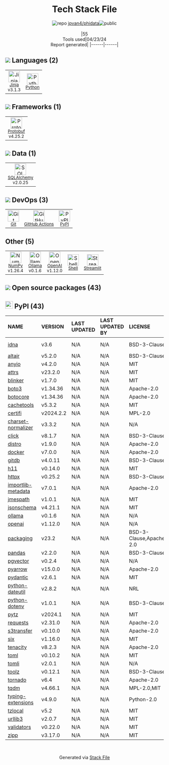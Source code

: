 <!--
&lt;--- Readme.md Snippet without images Start ---&gt;
## Tech Stack
jpvan4/phidata is built on the following main stack:

- [Jinja](https://palletsprojects.com/p/jinja/) – Templating Languages & Extensions
- [Python](https://www.python.org) – Languages
- [Protobuf](https://developers.google.com/protocol-buffers/) – Serialization Frameworks
- [SQLAlchemy](http://www.sqlalchemy.org/) – Object Relational Mapper (ORM)
- [GitHub Actions](https://github.com/features/actions) – Continuous Integration
- [NumPy](http://www.numpy.org/) – Data Science Tools
- [Ollama](https://ollama.ai/) – Large Language Model Tools
- [OpenAI](https://openai.com/) – Large Language Models
- [Shell](https://en.wikipedia.org/wiki/Shell_script) – Shells
- [Streamlit](https://streamlit.io) – Machine Learning Tools

Full tech stack [here](/techstack.md)

&lt;--- Readme.md Snippet without images End ---&gt;

&lt;--- Readme.md Snippet with images Start ---&gt;
## Tech Stack
jpvan4/phidata is built on the following main stack:

- <img width='25' height='25' src='https://img.stackshare.io/service/2303/New_Project__20_.png' alt='Jinja'/> [Jinja](https://palletsprojects.com/p/jinja/) – Templating Languages & Extensions
- <img width='25' height='25' src='https://img.stackshare.io/service/993/pUBY5pVj.png' alt='Python'/> [Python](https://www.python.org) – Languages
- <img width='25' height='25' src='https://img.stackshare.io/service/4393/ma2jqJKH_400x400.png' alt='Protobuf'/> [Protobuf](https://developers.google.com/protocol-buffers/) – Serialization Frameworks
- <img width='25' height='25' src='https://img.stackshare.io/service/1839/q5uAkmy7.png' alt='SQLAlchemy'/> [SQLAlchemy](http://www.sqlalchemy.org/) – Object Relational Mapper (ORM)
- <img width='25' height='25' src='https://img.stackshare.io/service/11563/actions.png' alt='GitHub Actions'/> [GitHub Actions](https://github.com/features/actions) – Continuous Integration
- <img width='25' height='25' src='https://img.stackshare.io/service/2179/default_332f874a2edb2686f578aa6389313efcea1eec41.png' alt='NumPy'/> [NumPy](http://www.numpy.org/) – Data Science Tools
- <img width='25' height='25' src='https://img.stackshare.io/service/109220/default_e499cccf9d15d22b9084679d5d7ebcb5f3e96c47.jpg' alt='Ollama'/> [Ollama](https://ollama.ai/) – Large Language Model Tools
- <img width='25' height='25' src='https://img.stackshare.io/service/48786/default_8b1119bcbb159cebebc2f6cfc9cd2e359b169d22.jpg' alt='OpenAI'/> [OpenAI](https://openai.com/) – Large Language Models
- <img width='25' height='25' src='https://img.stackshare.io/service/4631/default_c2062d40130562bdc836c13dbca02d318205a962.png' alt='Shell'/> [Shell](https://en.wikipedia.org/wiki/Shell_script) – Shells
- <img width='25' height='25' src='https://img.stackshare.io/service/11393/default_67e251b5860795095fe91618cf3ef8d09257469a.png' alt='Streamlit'/> [Streamlit](https://streamlit.io) – Machine Learning Tools

Full tech stack [here](/techstack.md)

&lt;--- Readme.md Snippet with images End ---&gt;
-->
<div align="center">

# Tech Stack File
![](https://img.stackshare.io/repo.svg "repo") [jpvan4/phidata](https://github.com/jpvan4/phidata)![](https://img.stackshare.io/public_badge.svg "public")
<br/><br/>
|55<br/>Tools used|04/23/24 <br/>Report generated|
|------|------|
</div>

## <img src='https://img.stackshare.io/languages.svg'/> Languages (2)
<table><tr>
  <td align='center'>
  <img width='36' height='36' src='https://img.stackshare.io/service/2303/New_Project__20_.png' alt='Jinja'>
  <br>
  <sub><a href="https://palletsprojects.com/p/jinja/">Jinja</a></sub>
  <br>
  <sub>v3.1.3</sub>
</td>

<td align='center'>
  <img width='36' height='36' src='https://img.stackshare.io/service/993/pUBY5pVj.png' alt='Python'>
  <br>
  <sub><a href="https://www.python.org">Python</a></sub>
  <br>
  <sub></sub>
</td>

</tr>
</table>

## <img src='https://img.stackshare.io/frameworks.svg'/> Frameworks (1)
<table><tr>
  <td align='center'>
  <img width='36' height='36' src='https://img.stackshare.io/service/4393/ma2jqJKH_400x400.png' alt='Protobuf'>
  <br>
  <sub><a href="https://developers.google.com/protocol-buffers/">Protobuf</a></sub>
  <br>
  <sub>v4.25.2</sub>
</td>

</tr>
</table>

## <img src='https://img.stackshare.io/databases.svg'/> Data (1)
<table><tr>
  <td align='center'>
  <img width='36' height='36' src='https://img.stackshare.io/service/1839/q5uAkmy7.png' alt='SQLAlchemy'>
  <br>
  <sub><a href="http://www.sqlalchemy.org/">SQLAlchemy</a></sub>
  <br>
  <sub>v2.0.25</sub>
</td>

</tr>
</table>

## <img src='https://img.stackshare.io/devops.svg'/> DevOps (3)
<table><tr>
  <td align='center'>
  <img width='36' height='36' src='https://img.stackshare.io/service/1046/git.png' alt='Git'>
  <br>
  <sub><a href="http://git-scm.com/">Git</a></sub>
  <br>
  <sub></sub>
</td>

<td align='center'>
  <img width='36' height='36' src='https://img.stackshare.io/service/11563/actions.png' alt='GitHub Actions'>
  <br>
  <sub><a href="https://github.com/features/actions">GitHub Actions</a></sub>
  <br>
  <sub></sub>
</td>

<td align='center'>
  <img width='36' height='36' src='https://img.stackshare.io/service/12572/-RIWgodF_400x400.jpg' alt='PyPI'>
  <br>
  <sub><a href="https://pypi.org/">PyPI</a></sub>
  <br>
  <sub></sub>
</td>

</tr>
</table>

## Other (5)
<table><tr>
  <td align='center'>
  <img width='36' height='36' src='https://img.stackshare.io/service/2179/default_332f874a2edb2686f578aa6389313efcea1eec41.png' alt='NumPy'>
  <br>
  <sub><a href="http://www.numpy.org/">NumPy</a></sub>
  <br>
  <sub>v1.26.4</sub>
</td>

<td align='center'>
  <img width='36' height='36' src='https://img.stackshare.io/service/109220/default_e499cccf9d15d22b9084679d5d7ebcb5f3e96c47.jpg' alt='Ollama'>
  <br>
  <sub><a href="https://ollama.ai/">Ollama</a></sub>
  <br>
  <sub>v0.1.6</sub>
</td>

<td align='center'>
  <img width='36' height='36' src='https://img.stackshare.io/service/48786/default_8b1119bcbb159cebebc2f6cfc9cd2e359b169d22.jpg' alt='OpenAI'>
  <br>
  <sub><a href="https://openai.com/">OpenAI</a></sub>
  <br>
  <sub>v1.12.0</sub>
</td>

<td align='center'>
  <img width='36' height='36' src='https://img.stackshare.io/service/4631/default_c2062d40130562bdc836c13dbca02d318205a962.png' alt='Shell'>
  <br>
  <sub><a href="https://en.wikipedia.org/wiki/Shell_script">Shell</a></sub>
  <br>
  <sub></sub>
</td>

<td align='center'>
  <img width='36' height='36' src='https://img.stackshare.io/service/11393/default_67e251b5860795095fe91618cf3ef8d09257469a.png' alt='Streamlit'>
  <br>
  <sub><a href="https://streamlit.io">Streamlit</a></sub>
  <br>
  <sub></sub>
</td>

</tr>
</table>


## <img src='https://img.stackshare.io/group.svg' /> Open source packages (43)</h2>

## <img width='24' height='24' src='https://img.stackshare.io/service/12572/-RIWgodF_400x400.jpg'/> PyPI (43)

|NAME|VERSION|LAST UPDATED|LAST UPDATED BY|LICENSE|VULNERABILITIES|
|:------|:------|:------|:------|:------|:------|
|[idna](https://pypi.org/project/idna)|v3.6|N/A|N/A |BSD-3-Clause|[CVE-2024-3651](https://github.com/advisories/GHSA-jjg7-2v4v-x38h) (Moderate)|
|[altair](https://pypi.org/project/altair)|v5.2.0|N/A|N/A |BSD-3-Clause|N/A|
|[anyio](https://pypi.org/project/anyio)|v4.2.0|N/A|N/A |MIT|N/A|
|[attrs](https://pypi.org/project/attrs)|v23.2.0|N/A|N/A |MIT|N/A|
|[blinker](https://pypi.org/project/blinker)|v1.7.0|N/A|N/A |MIT|N/A|
|[boto3](https://pypi.org/project/boto3)|v1.34.36|N/A|N/A |Apache-2.0|N/A|
|[botocore](https://pypi.org/project/botocore)|v1.34.36|N/A|N/A |Apache-2.0|N/A|
|[cachetools](https://pypi.org/project/cachetools)|v5.3.2|N/A|N/A |MIT|N/A|
|[certifi](https://pypi.org/project/certifi)|v2024.2.2|N/A|N/A |MPL-2.0|N/A|
|[charset-normalizer](https://pypi.org/project/charset-normalizer)|v3.3.2|N/A|N/A |N/A|N/A|
|[click](https://pypi.org/project/click)|v8.1.7|N/A|N/A |BSD-3-Clause|N/A|
|[distro](https://pypi.org/project/distro)|v1.9.0|N/A|N/A |Apache-2.0|N/A|
|[docker](https://pypi.org/project/docker)|v7.0.0|N/A|N/A |Apache-2.0|N/A|
|[gitdb](https://pypi.org/project/gitdb)|v4.0.11|N/A|N/A |BSD-3-Clause|N/A|
|[h11](https://pypi.org/project/h11)|v0.14.0|N/A|N/A |MIT|N/A|
|[httpx](https://pypi.org/project/httpx)|v0.25.2|N/A|N/A |BSD-3-Clause|N/A|
|[importlib-metadata](https://pypi.org/project/importlib-metadata)|v7.0.1|N/A|N/A |Apache-2.0|N/A|
|[jmespath](https://pypi.org/project/jmespath)|v1.0.1|N/A|N/A |MIT|N/A|
|[jsonschema](https://pypi.org/project/jsonschema)|v4.21.1|N/A|N/A |MIT|N/A|
|[ollama](https://pypi.org/project/ollama)|v0.1.6|N/A|N/A |N/A|N/A|
|[openai](https://pypi.org/project/openai)|v1.12.0|N/A|N/A |N/A|N/A|
|[packaging](https://pypi.org/project/packaging)|v23.2|N/A|N/A |BSD-3-Clause,Apache-2.0|N/A|
|[pandas](https://pypi.org/project/pandas)|v2.2.0|N/A|N/A |BSD-3-Clause|N/A|
|[pgvector](https://pypi.org/project/pgvector)|v0.2.4|N/A|N/A |N/A|N/A|
|[pyarrow](https://pypi.org/project/pyarrow)|v15.0.0|N/A|N/A |Apache-2.0|N/A|
|[pydantic](https://pypi.org/project/pydantic)|v2.6.1|N/A|N/A |MIT|N/A|
|[python-dateutil](https://pypi.org/project/python-dateutil)|v2.8.2|N/A|N/A |NRL|N/A|
|[python-dotenv](https://pypi.org/project/python-dotenv)|v1.0.1|N/A|N/A |BSD-3-Clause|N/A|
|[pytz](https://pypi.org/project/pytz)|v2024.1|N/A|N/A |MIT|N/A|
|[requests](https://pypi.org/project/requests)|v2.31.0|N/A|N/A |Apache-2.0|N/A|
|[s3transfer](https://pypi.org/project/s3transfer)|v0.10.0|N/A|N/A |Apache-2.0|N/A|
|[six](https://pypi.org/project/six)|v1.16.0|N/A|N/A |MIT|N/A|
|[tenacity](https://pypi.org/project/tenacity)|v8.2.3|N/A|N/A |Apache-2.0|N/A|
|[toml](https://pypi.org/project/toml)|v0.10.2|N/A|N/A |MIT|N/A|
|[tomli](https://pypi.org/project/tomli)|v2.0.1|N/A|N/A |N/A|N/A|
|[toolz](https://pypi.org/project/toolz)|v0.12.1|N/A|N/A |BSD-3-Clause|N/A|
|[tornado](https://pypi.org/project/tornado)|v6.4|N/A|N/A |Apache-2.0|N/A|
|[tqdm](https://pypi.org/project/tqdm)|v4.66.1|N/A|N/A |MPL-2.0,MIT|N/A|
|[typing-extensions](https://pypi.org/project/typing-extensions)|v4.9.0|N/A|N/A |Python-2.0|N/A|
|[tzlocal](https://pypi.org/project/tzlocal)|v5.2|N/A|N/A |MIT|N/A|
|[urllib3](https://pypi.org/project/urllib3)|v2.0.7|N/A|N/A |MIT|N/A|
|[validators](https://pypi.org/project/validators)|v0.22.0|N/A|N/A |MIT|N/A|
|[zipp](https://pypi.org/project/zipp)|v3.17.0|N/A|N/A |MIT|N/A|

<br/>
<div align='center'>

Generated via [Stack File](https://github.com/marketplace/stack-file)
